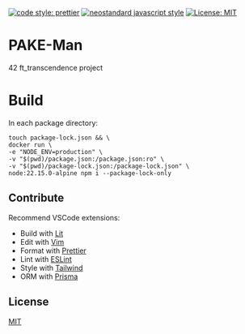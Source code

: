 [![code style: prettier](https://img.shields.io/badge/code_style-prettier-ff69b4.svg?style=flat)](https://github.com/prettier/prettier)
[![neostandard javascript style](https://img.shields.io/badge/code_style-neostandard-brightgreen?style=flat)](https://github.com/neostandard/neostandard)
[![License: MIT](https://img.shields.io/badge/License-MIT-yellow.svg)](https://opensource.org/licenses/MIT)

# PAKE-Man

42 ft_transcendence project

# Build

In each package directory:

```shell
touch package-lock.json && \
docker run \
-e "NODE_ENV=production" \
-v "$(pwd)/package.json:/package.json:ro" \
-v "$(pwd)/package-lock.json:/package-lock.json" \
node:22.15.0-alpine npm i --package-lock-only
```

## Contribute

Recommend VSCode extensions:

- Build with [Lit](https://marketplace.visualstudio.com/items?itemName=runem.lit-plugin)
- Edit with [Vim](https://marketplace.visualstudio.com/items?itemName=vscodevim.vim)
- Format with [Prettier](https://marketplace.visualstudio.com/items?itemName=esbenp.prettier-vscode)
- Lint with [ESLint](https://marketplace.visualstudio.com/items?itemName=dbaeumer.vscode-eslint)
- Style with [Tailwind](https://marketplace.visualstudio.com/items?itemName=bradlc.vscode-tailwindcss)
- ORM with [Prisma](https://marketplace.visualstudio.com/items?itemName=Prisma.prisma)

## License

[MIT](LICENSE)
